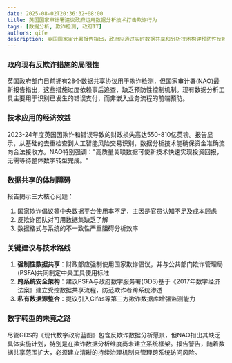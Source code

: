 ```yaml
---
date: 2025-08-02T20:36:32+08:00
title: 英国国家审计署建议政府运用数据分析技术打击欺诈行为
tags: [数据分析, 欺诈检测, 政府IT]
authors: qife
description: 英国国家审计署报告指出，政府应通过实时数据共享和分析技术构建预防性反欺诈体系，预计可挽回每年550-810亿英镑的税收损失。报告重点探讨了人工智能在风险交易识别中的应用及跨部门数据共享的挑战。
---
```


### 政府现有反欺诈措施的局限性
英国政府部门目前拥有28个数据共享协议用于欺诈检测，但国家审计署(NAO)最新报告指出，这些措施过度依赖事后追查，缺乏预防性控制机制。现有数据分析工具主要用于识别已发生的错误支付，而非嵌入业务流程的前端预防。

### 技术应用的经济效益
2023-24年度英国因欺诈和错误导致的财政损失高达550-810亿英镑。报告显示，从基础的去重检查到人工智能风险交易识别，数据分析技术能确保资金准确流向合法接收方。NAO特别强调："高质量关联数据可使新技术快速实现投资回报，无需等待整体数字转型完成。"

### 数据共享的体制障碍
报告揭示三大核心问题：
1. 国家欺诈倡议等中央数据平台使用率不足，主因是官员认知不足及成本顾虑
2. 反欺诈团队对可用数据集缺乏了解
3. 数据格式与系统的不一致性严重阻碍分析效率

### 关键建议与技术路线
1. **强制性数据共享**：财政部应强制使用国家欺诈倡议，并与公共部门欺诈管理局(PSFA)共同制定中央工具使用标准
2. **跨系统安全架构**：建议PSFA与政府数字服务署(GDS)基于《2017年数字经济法案》建立受控数据共享流程，防范欺诈者跨系统渗透
3. **私有数据源整合**：提议引入Cifas等第三方欺诈数据库增强监测能力

### 数字转型的未竟之路
尽管GDS的《现代数字政府蓝图》包含反欺诈数据分析愿景，但NAO指出其缺乏具体实施计划，特别是在欺诈数据分析维度尚未建立系统框架。报告警告，随着数据共享范围扩大，必须建立清晰的持续治理机制来管理跨系统访问风险。